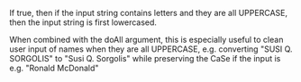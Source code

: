 If true, then if the input string contains letters and they are all UPPERCASE, then the input string is first lowercased.

When combined with the doAll argument, this is especially useful to clean user input of names when they are all UPPERCASE, e.g. converting "SUSI Q. SORGOLIS" to "Susi Q. Sorgolis" while preserving the CaSe if the input is e.g. "Ronald McDonald"
